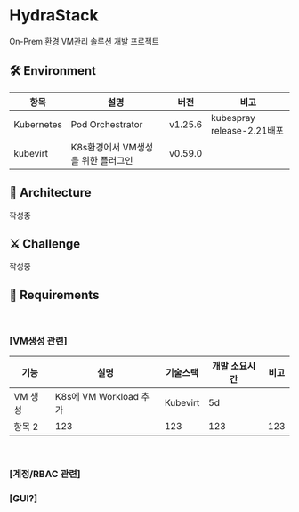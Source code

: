 # HydraStack
On-Prem 환경 VM관리 솔루션 개발 프로젝트 
## 🛠️ Environment
|항목|설명|버전|비고|
|---|---|---|---|
|Kubernetes|Pod Orchestrator|v1.25.6|kubespray release-2.21배포|
|kubevirt|K8s환경에서 VM생성을 위한 플러그인 |v0.59.0||

##  📐 Architecture
작성중
## ⚔️ Challenge
작성중


## 📝 Requirements  
<br> 

### [VM생성 관련] 
|기능|설명|기술스택|개발 소요시간|비고|
|---|---|---|---|---|
|VM 생성|K8s에 VM Workload 추가|Kubevirt|5d||
|항목 2| 123 | 123| 123 |123

<br>

### [계정/RBAC 관련]

### [GUI?]